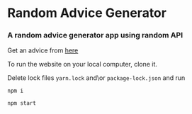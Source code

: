 # Random Advice Generator
### A random advice generator app using random API
Get an advice from [here](https://bhakti2256.github.io/random-advice-generator/)

To run the website on your local computer, clone it.

Delete lock files `yarn.lock` and\or `package-lock.json` and run 

`npm i`

`npm start`
